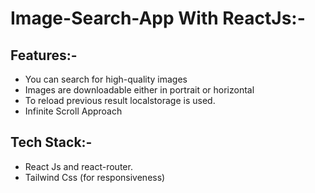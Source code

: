 # Image-Search-App With ReactJs:-

## Features:-

- You can search for high-quality images
- Images are downloadable either in portrait or horizontal
- To reload previous result localstorage is used.
- Infinite Scroll Approach

## Tech Stack:-

- React Js and react-router.
- Tailwind Css (for responsiveness)
